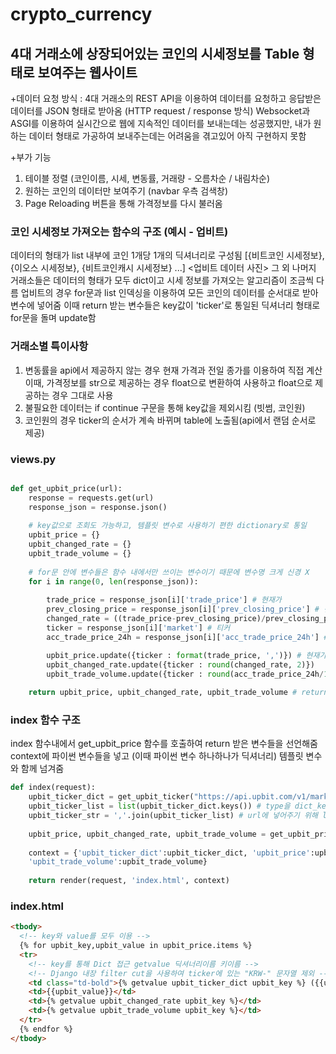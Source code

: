 # crypto_currency

## 4대 거래소에 상장되어있는 코인의 시세정보를 Table 형태로 보여주는 웹사이트

+데이터 요청 방식 : 4대 거래소의 REST API을 이용하여 데이터를 요청하고 응답받은 데이터를 JSON 형태로 받아옴 (HTTP request / response 방식)
Websocket과 ASGI를 이용하여 실시간으로 웹에 지속적인 데이터를 보내는데는 성공했지만, 내가 원하는 데이터 형태로 가공하여 보내주는데는 어려움을 겪고있어 아직 구현하지 못함

+부가 기능 
1. 테이블 정렬 (코인이름, 시세, 변동률, 거래량 - 오름차순 / 내림차순)
2. 원하는 코인의 데이터만 보여주기 (navbar 우측 검색창)
3. Page Reloading 버튼을 통해 가격정보를 다시 불러옴

### 코인 시세정보 가져오는 함수의 구조 (예시 - 업비트) 
데이터의 형태가 list 내부에 코인 1개당 1개의 딕셔너리로 구성됨 [{비트코인 시세정보}, {이오스 시세정보}, {비트코인캐시 시세정보} ...]
<업비트 데이터 사진>
그 외 나머지 거래소들은 데이터의 형태가 모두 dict이고 시세 정보를 가져오는 알고리즘이 조금씩 다름
업비트의 경우 for문과 list 인덱싱을 이용하여 모든 코인의 데이터를 순서대로 받아 변수에 넣어줌
이때 return 받는 변수들은 key값이 'ticker'로 통일된 딕셔너리 형태로 for문을 돌며 update함

### 거래소별 특이사항
1. 변동률을 api에서 제공하지 않는 경우 현재 가격과 전일 종가를 이용하여 직접 계산
   이때, 가격정보를 str으로 제공하는 경우 float으로 변환하여 사용하고 float으로 제공하는 경우 그대로 사용
2. 불필요한 데이터는 if continue 구문을 통해 key값을 제외시킴 (빗썸, 코인원)
3. 코인원의 경우 ticker의 순서가 계속 바뀌며 table에 노출됨(api에서 랜덤 순서로 제공)
### views.py

```python

def get_upbit_price(url): 
    response = requests.get(url)
    response_json = response.json()
    
    # key값으로 조회도 가능하고, 템플릿 변수로 사용하기 편한 dictionary로 통일
    upbit_price = {} 
    upbit_changed_rate = {} 
    upbit_trade_volume = {} 
    
    # for문 안에 변수들은 함수 내에서만 쓰이는 변수이기 때문에 변수명 크게 신경 X
    for i in range(0, len(response_json)):
        
        trade_price = response_json[i]['trade_price'] # 현재가 
        prev_closing_price = response_json[i]['prev_closing_price'] # 전일종가(초기화 09시)
        changed_rate = ((trade_price-prev_closing_price)/prev_closing_price*100) # 변동률(직접계산)
        ticker = response_json[i]['market'] # 티커
        acc_trade_price_24h = response_json[i]['acc_trade_price_24h'] # 최근 24시간 거래량(원화)

        upbit_price.update({ticker : format(trade_price, ',')}) # 현재가 3자리마다 , 추가 (단 자료형이 숫자형일 경우만 가능 str X)
        upbit_changed_rate.update({ticker : round(changed_rate, 2)})
        upbit_trade_volume.update({ticker : round(acc_trade_price_24h/100000000)}) # float -> round로 깎고 억 단위로 나누기
        
    return upbit_price, upbit_changed_rate, upbit_trade_volume # return 값 다수
 ```
### index 함수 구조
index 함수내에서 get_upbit_price 함수를 호출하여 return 받은 변수들을 선언해줌
context에 파이썬 변수들을 넣고 (이때 파이썬 변수 하나하나가 딕셔너리) 템플릿 변수와 함께 넘겨줌

```python
def index(request):
    upbit_ticker_dict = get_upbit_ticker("https://api.upbit.com/v1/market/all") # 모든 ticker를 dict로 가져옴 
    upbit_ticker_list = list(upbit_ticker_dict.keys()) # type을 dict_keys -> list로 변환
    upbit_ticker_str = ','.join(upbit_ticker_list) # url에 넣어주기 위해 list -> str 변환
  
    upbit_price, upbit_changed_rate, upbit_trade_volume = get_upbit_price(f"https://api.upbit.com/v1/ticker?markets={upbit_ticker_str}")
    
    context = {'upbit_ticker_dict':upbit_ticker_dict, 'upbit_price':upbit_price, 'upbit_changed_rate':upbit_changed_rate,
    'upbit_trade_volume':upbit_trade_volume}
    
    return render(request, 'index.html', context)
```

### index.html

```html
<tbody>
  <!-- key와 value를 모두 이용 -->
  {% for upbit_key,upbit_value in upbit_price.items %}
  <tr>
    <!-- key를 통해 Dict 접근 getvalue 딕셔너리이름 키이름 -->
    <!-- Django 내장 filter cut을 사용하여 ticker에 있는 "KRW-" 문자열 제외 -->
    <td class="td-bold">{% getvalue upbit_ticker_dict upbit_key %} ({{upbit_key|cut:"KRW-"}})</td>
    <td>{{upbit_value}}</td>
    <td>{% getvalue upbit_changed_rate upbit_key %}</td>
    <td>{% getvalue upbit_trade_volume upbit_key %}</td>
  </tr>
  {% endfor %}
</tbody>
```
